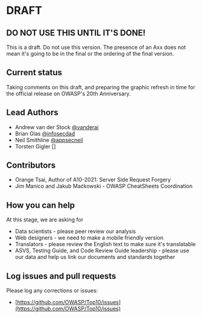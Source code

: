 # DRAFT

## DO NOT USE THIS UNTIL IT'S DONE!

This is a draft. Do not use this version. The presence of an Axx does not mean it's going to be in the final or the ordering of the final version.

## Current status

Taking comments on this draft, and preparing the graphic refresh in time for the official release on OWASP's 20th Anniversary.

## Lead Authors

- Andrew van der Stock [@vanderaj](https://twitter.com/vanderaj)
- Brian Glas [@infosecdad](https://twitter.com/infosecdad)
- Neil Smithline [@appsecneil](https://twitter.com/appsecneil)
- Torsten Gigler []

## Contributors

- Orange Tsai, Author of A10-2021: Server Side Request Forgery
- Jim Manico and Jakub Maćkowski - OWASP CheatSheets Coordination

## How you can help

At this stage, we are asking for

- Data scientists - please peer review our analysis
- Web designers - we need to make a mobile friendly version
- Translators - please review the English text to make sure it's translatable
- ASVS, Testing Guide, and Code Review Guide leadership - please use our data and help us link our documents and standards together

## Log issues and pull requests

Please log any corrections or issues:

- [https://github.com/OWASP/Top10/issues](https://github.com/OWASP/Top10/issues)
